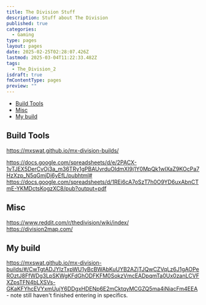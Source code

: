 ```yaml
---
title: The Division Stuff
description: Stuff about The Division
published: true
categories:
  - Gaming
type: pages
layout: pages
date: 2025-02-25T02:28:07.426Z
lastmod: 2025-03-04T11:22:33.482Z
tags:
  - The_Division_2
isdraft: true
fmContentType: pages
preview: ""
---
```


<!--- cSpell:disable --->
* [Build Tools](#build-tools)
* [Misc](#misc)
* [My build](#my-build)
<!--- cSpell:enable --->

## Build Tools

<https://mxswat.github.io/mx-division-builds/>

<https://docs.google.com/spreadsheets/d/e/2PACX-1vTJEX5DerCvOj3a_m36TRy1gPBAUvrduOIdmXI9j1Y0MpQk1wIXaZ9KOcPa7HzXzp_N5qGmjDj6yEfL/pubhtml#>\
<https://docs.google.com/spreadsheets/d/1REi6cA7oSzT7h0O9YD6uxAbnCTmE-YKMDctsKogzXC8/pub?output=pdf>

## Misc

<https://www.reddit.com/r/thedivision/wiki/index/>\
<https://division2map.com/>

## My build

<https://mxswat.github.io/mx-division-builds/#/CwTgtADJYIzTxpWU1yBcBWAbKuUYB2AZjTJQwCZVqLz6J1gAOPeROztJ8FfWDg3LpSKWgKFdGhODFKFM0SokzVmcEADpqmTa0Ux0zanLCVFXZpsTFN4bLXSVs-GKaKFYhcEVYxmUujY6DDgxHDENp6E2mCktqyMCGZQ5ma4iNiacFm4EEA> - note still haven't finished entering in specifics.
